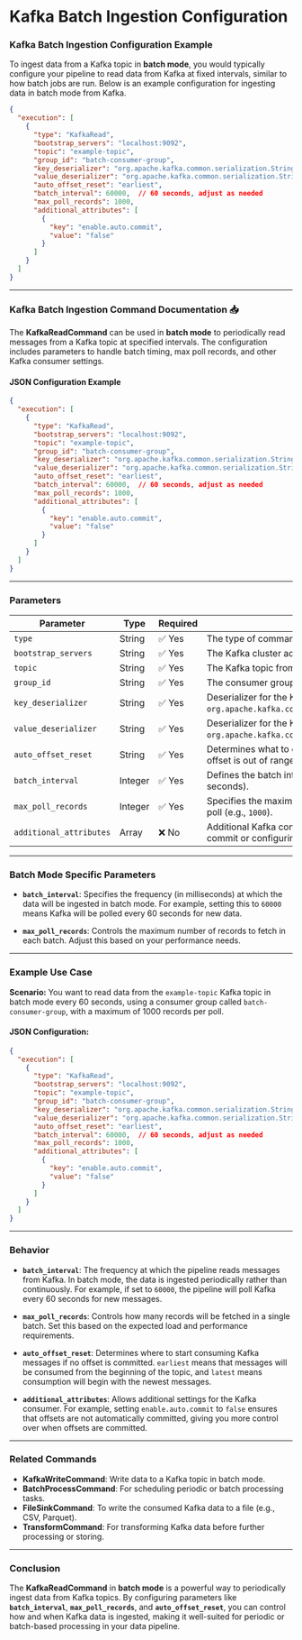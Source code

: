 
# Kafka Batch Ingestion Configuration

### Kafka Batch Ingestion Configuration Example

To ingest data from a Kafka topic in **batch mode**, you would typically configure your pipeline to read data from Kafka at fixed intervals, similar to how batch jobs are run. Below is an example configuration for ingesting data in batch mode from Kafka.

```json
{
  "execution": [
    {
      "type": "KafkaRead",
      "bootstrap_servers": "localhost:9092",
      "topic": "example-topic",
      "group_id": "batch-consumer-group",
      "key_deserializer": "org.apache.kafka.common.serialization.StringDeserializer",
      "value_deserializer": "org.apache.kafka.common.serialization.StringDeserializer",
      "auto_offset_reset": "earliest",
      "batch_interval": 60000,  // 60 seconds, adjust as needed
      "max_poll_records": 1000,
      "additional_attributes": [
        {
          "key": "enable.auto.commit",
          "value": "false"
        }
      ]
    }
  ]
}
```

---

### Kafka Batch Ingestion Command Documentation 📥

The **KafkaReadCommand** can be used in **batch mode** to periodically read messages from a Kafka topic at specified intervals. The configuration includes parameters to handle batch timing, max poll records, and other Kafka consumer settings.

#### JSON Configuration Example

```json
{
  "execution": [
    {
      "type": "KafkaRead",
      "bootstrap_servers": "localhost:9092",
      "topic": "example-topic",
      "group_id": "batch-consumer-group",
      "key_deserializer": "org.apache.kafka.common.serialization.StringDeserializer",
      "value_deserializer": "org.apache.kafka.common.serialization.StringDeserializer",
      "auto_offset_reset": "earliest",
      "batch_interval": 60000,  // 60 seconds, adjust as needed
      "max_poll_records": 1000,
      "additional_attributes": [
        {
          "key": "enable.auto.commit",
          "value": "false"
        }
      ]
    }
  ]
}
```

---

### Parameters

| Parameter              | Type    | Required | Description |
|------------------------|---------|----------|-------------|
| `type`                 | String  | ✅ Yes    | The type of command (`KafkaReadCommand`). |
| `bootstrap_servers`    | String  | ✅ Yes    | The Kafka cluster address (e.g., `localhost:9092`). |
| `topic`                | String  | ✅ Yes    | The Kafka topic from which data will be consumed. |
| `group_id`             | String  | ✅ Yes    | The consumer group ID for Kafka. |
| `key_deserializer`     | String  | ✅ Yes    | Deserializer for the Kafka message key (e.g., `org.apache.kafka.common.serialization.StringDeserializer`). |
| `value_deserializer`   | String  | ✅ Yes    | Deserializer for the Kafka message value (e.g., `org.apache.kafka.common.serialization.StringDeserializer`). |
| `auto_offset_reset`    | String  | ✅ Yes    | Determines what to do when there is no initial offset or the offset is out of range (`earliest` or `latest`). |
| `batch_interval`       | Integer | ✅ Yes    | Defines the batch interval in milliseconds (e.g., `60000` for 60 seconds). |
| `max_poll_records`     | Integer | ✅ Yes    | Specifies the maximum number of records to fetch in each poll (e.g., `1000`). |
| `additional_attributes`| Array   | ❌ No     | Additional Kafka consumer settings, such as enabling auto-commit or configuring poll records. |

---

### Batch Mode Specific Parameters

- **`batch_interval`**: Specifies the frequency (in milliseconds) at which the data will be ingested in batch mode. For example, setting this to `60000` means Kafka will be polled every 60 seconds for new data.
  
- **`max_poll_records`**: Controls the maximum number of records to fetch in each batch. Adjust this based on your performance needs.

---

### Example Use Case

**Scenario:** You want to read data from the `example-topic` Kafka topic in batch mode every 60 seconds, using a consumer group called `batch-consumer-group`, with a maximum of 1000 records per poll.

#### JSON Configuration:

```json
{
  "execution": [
    {
      "type": "KafkaRead",
      "bootstrap_servers": "localhost:9092",
      "topic": "example-topic",
      "group_id": "batch-consumer-group",
      "key_deserializer": "org.apache.kafka.common.serialization.StringDeserializer",
      "value_deserializer": "org.apache.kafka.common.serialization.StringDeserializer",
      "auto_offset_reset": "earliest",
      "batch_interval": 60000,  // 60 seconds, adjust as needed
      "max_poll_records": 1000,
      "additional_attributes": [
        {
          "key": "enable.auto.commit",
          "value": "false"
        }
      ]
    }
  ]
}
```

---

### Behavior

- **`batch_interval`**: The frequency at which the pipeline reads messages from Kafka. In batch mode, the data is ingested periodically rather than continuously. For example, if set to `60000`, the pipeline will poll Kafka every 60 seconds for new messages.
  
- **`max_poll_records`**: Controls how many records will be fetched in a single batch. Set this based on the expected load and performance requirements.

- **`auto_offset_reset`**: Determines where to start consuming Kafka messages if no offset is committed. `earliest` means that messages will be consumed from the beginning of the topic, and `latest` means consumption will begin with the newest messages.

- **`additional_attributes`**: Allows additional settings for the Kafka consumer. For example, setting `enable.auto.commit` to `false` ensures that offsets are not automatically committed, giving you more control over when offsets are committed.

---

### Related Commands

- **KafkaWriteCommand**: Write data to a Kafka topic in batch mode.
- **BatchProcessCommand**: For scheduling periodic or batch processing tasks.
- **FileSinkCommand**: To write the consumed Kafka data to a file (e.g., CSV, Parquet).
- **TransformCommand**: For transforming Kafka data before further processing or storing.

---

### Conclusion

The **KafkaReadCommand** in **batch mode** is a powerful way to periodically ingest data from Kafka topics. By configuring parameters like **`batch_interval`**, **`max_poll_records`**, and **`auto_offset_reset`**, you can control how and when Kafka data is ingested, making it well-suited for periodic or batch-based processing in your data pipeline.
